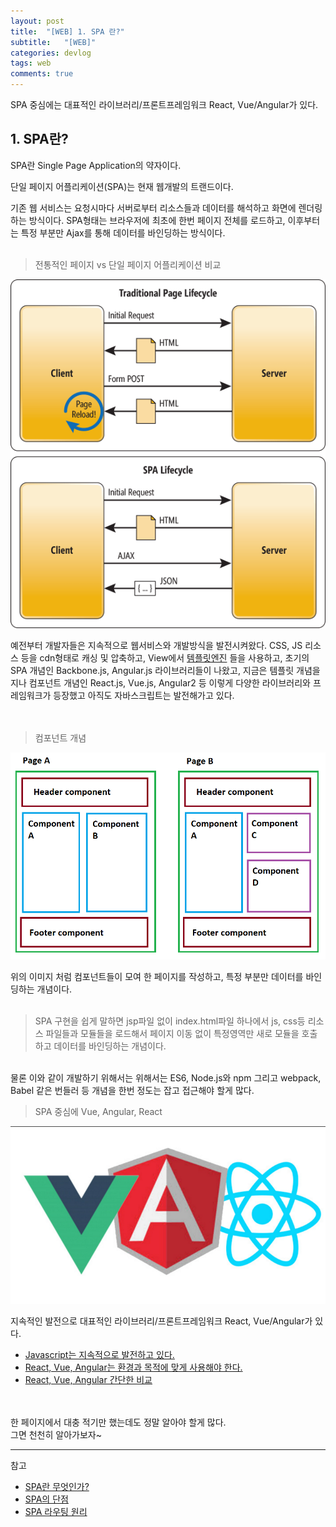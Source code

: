 ```yaml
---
layout: post
title:  "[WEB] 1. SPA 란?"
subtitle:   "[WEB]"
categories: devlog
tags: web
comments: true
---
```


SPA 중심에는 대표적인 라이브러리/프론트프레임워크 React, Vue/Angular가 있다.


## 1. SPA란?

SPA란 Single Page Application의 약자이다.

단일 페이지 어플리케이션(SPA)는 현재 웹개발의 트랜드이다.

기존 웹 서비스는 요청시마다 서버로부터 리소스들과 데이터를 해석하고 화면에 렌더링하는 방식이다.
SPA형태는 브라우저에 최초에 한번 페이지 전체를 로드하고, 이후부터는 특정 부분만 Ajax를 통해 데이터를 바인딩하는 방식이다. 
<br><br>

> 전통적인 페이지 vs 단일 페이지 어플리케이션 비교

[![SPA step1](/assets/img/devlog/201808/2018-08-01-SPA-step1.png)]() 


예전부터 개발자들은 지속적으로 웹서비스와 개발방식을 발전시켜왔다. CSS, JS 리소스 등을 cdn형태로 캐싱 및 압축하고, View에서 
[템플릿엔진](https://www.slideshare.net/SeongSikChoi/java-script-template-engine) 들을 사용하고, 
초기의 SPA 개념인 Backbone.js, Angular.js 라이브러리들이 나왔고, 지금은 템플릿 개념을 지나 컴포넌트 개념인 React.js, Vue.js, Angular2 등 이렇게 다양한 라이브러리와 프레임워크가 등장했고 아직도 자바스크립트는 발전해가고 있다.  
<br><br>

> 컴포넌트 개념

[![SPA step2](/assets/img/devlog/201808/2018-08-01-SPA-step2.png)]()

위의 이미지 처럼 컴포넌트들이 모여 한 페이지를 작성하고, 특정 부분만 데이터를 바인딩하는 개념이다.
<br><br>


>SPA 구현을 쉽게 말하면 jsp파일 없이 index.html파일 하나에서 js, css등 리소스 파일들과 모듈들을 로드해서 페이지 이동 없이 특정영역만 새로
모듈을 호출하고 데이터를 바인딩하는 개념이다.  
<br>
물론 이와 같이 개발하기 위해서는 위해서는 ES6, Node.js와 npm 그리고 webpack, Babel 같은 번들러 등 개념을 한번 정도는 잡고 접근해야 할게 많다.

<br>

> SPA 중심에 Vue, Angular, React

[![SPA step3](/assets/img/devlog/201808/2018-08-01-SPA-step3.png)]()

지속적인 발전으로 대표적인 라이브러리/프론트프레임워크 React, Vue/Angular가 있다.
- [Javascript는 지속적으로 발전하고 있다.](https://d2.naver.com/helloworld/3259111)
- [React, Vue, Angular는 환경과 목적에 맞게 사용해야 한다.](https://www.slideshare.net/GunheeLee2/angular-react-vue)
- [React, Vue, Angular 간단한 비교](http://blog.jeonghwan.net/vue/2017/03/29/is-vue-better-than-angular-react.html)  
<br><br>


한 페이지에서 대충 적기만 했는데도 정말 알아야 할게 많다.  
그면 천천히 알아가보자~


---
참고
- [SPA란 무엇인가?](http://devstory.ibksplatform.com/2017/08/spasigle-page-applications.html)
- [SPA의 단점](http://m.mkexdev.net/374)
- [SPA 라우팅 원리](http://reimaginer.tistory.com/entry/spa-and-spa-routing)
